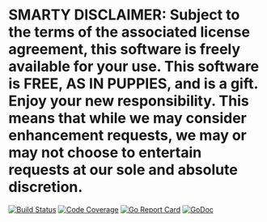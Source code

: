 # SMARTY DISCLAIMER: Subject to the terms of the associated license agreement, this software is freely available for your use. This software is FREE, AS IN PUPPIES, and is a gift. Enjoy your new responsibility. This means that while we may consider enhancement requests, we may or may not choose to entertain requests at our sole and absolute discretion.

[![Build Status](https://travis-ci.org/smartystreets/scanners.svg?branch=master)](https://travis-ci.org/smartystreets/scanners)
[![Code Coverage](https://codecov.io/gh/smartystreets/scanners/branch/master/graph/badge.svg)](https://codecov.io/gh/smartystreets/scanners)
[![Go Report Card](https://goreportcard.com/badge/github.com/smartystreets/scanners)](https://goreportcard.com/report/github.com/smartystreets/scanners)
[![GoDoc](https://godoc.org/github.com/smartystreets/scanners?status.svg)](http://godoc.org/github.com/smartystreets/scanners)
